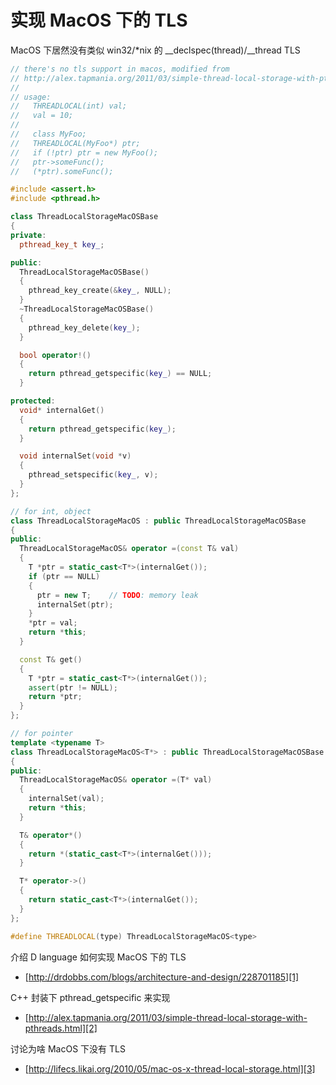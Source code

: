# 实现 MacOS 下的 TLS

MacOS 下居然没有类似 win32/*nix 的 __declspec(thread)/__thread TLS

```C++
// there's no tls support in macos, modified from
// http://alex.tapmania.org/2011/03/simple-thread-local-storage-with-pthreads.html
//
// usage:
//   THREADLOCAL(int) val;
//   val = 10;
//
//   class MyFoo;
//   THREADLOCAL(MyFoo*) ptr;
//   if (!ptr) ptr = new MyFoo();
//   ptr->someFunc();
//   (*ptr).someFunc();

#include <assert.h>
#include <pthread.h>

class ThreadLocalStorageMacOSBase
{
private:
  pthread_key_t key_;

public:
  ThreadLocalStorageMacOSBase()
  {
    pthread_key_create(&key_, NULL);
  }
  ~ThreadLocalStorageMacOSBase()
  {
    pthread_key_delete(key_);
  }

  bool operator!()
  {
    return pthread_getspecific(key_) == NULL;
  }

protected:
  void* internalGet()
  {
    return pthread_getspecific(key_);
  }

  void internalSet(void *v)
  {
    pthread_setspecific(key_, v);
  }
};

// for int, object
class ThreadLocalStorageMacOS : public ThreadLocalStorageMacOSBase
{
public:
  ThreadLocalStorageMacOS& operator =(const T& val)
  {
    T *ptr = static_cast<T*>(internalGet());
    if (ptr == NULL)
    {
      ptr = new T;    // TODO: memory leak
      internalSet(ptr);
    }
    *ptr = val;
    return *this;
  }

  const T& get()
  {
    T *ptr = static_cast<T*>(internalGet());
    assert(ptr != NULL);
    return *ptr;
  }
};

// for pointer
template <typename T>
class ThreadLocalStorageMacOS<T*> : public ThreadLocalStorageMacOSBase
{
public:
  ThreadLocalStorageMacOS& operator =(T* val)
  {
    internalSet(val);
    return *this;
  }

  T& operator*()
  {
    return *(static_cast<T*>(internalGet()));
  }

  T* operator->()
  {
    return static_cast<T*>(internalGet());
  }
};

#define THREADLOCAL(type) ThreadLocalStorageMacOS<type>
```

介绍 D language 如何实现 MacOS 下的 TLS

 * [http://drdobbs.com/blogs/architecture-and-design/228701185][1]

C++ 封装下 pthread_getspecific 来实现

 * [http://alex.tapmania.org/2011/03/simple-thread-local-storage-with-pthreads.html][2]

讨论为啥 MacOS 下没有 TLS

 * [http://lifecs.likai.org/2010/05/mac-os-x-thread-local-storage.html][3]

[1]:http://drdobbs.com/blogs/architecture-and-design/228701185
[2]:http://alex.tapmania.org/2011/03/simple-thread-local-storage-with-pthreads.html
[3]:http://lifecs.likai.org/2010/05/mac-os-x-thread-local-storage.html
